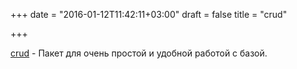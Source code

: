 +++
date = "2016-01-12T11:42:11+03:00"
draft = false
title = "crud"

+++

<p><a href="https://github.com/azer/crud">crud</a>&nbsp;- Пакет для очень простой и удобной работой с базой.</p>


